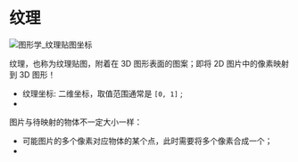 # 纹理

![图形学_纹理贴图坐标](assts/图形学_纹理贴图坐标.PNG)

纹理，也称为纹理贴图，附着在 3D 图形表面的图案；即将 2D 图片中的像素映射到 3D 图形！
* 纹理坐标: 二维坐标，取值范围通常是 `[0, 1]` ;
* 


图片与待映射的物体不一定大小一样：
* 可能图片的多个像素对应物体的某个点，此时需要将多个像素合成一个；
* 
